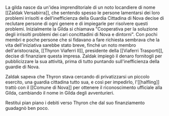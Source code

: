 La gilda nasce da un'idea imprenditoriale di un noto locandiere di nome [[Zaldak Versabirra]], che sentendo spesso le persone lamentarsi dei loro problemi irrisolti e dell'inefficienza della Guardia Cittadina di Nova decise di reclutare persone di ogni genere e di impiegarle per risolvere questi problemi. Inizialmente la Gilda si chiamava "Cooperativa per la soluzione degli irrisolti problemi dei cari concittadini di Nova e dintorni". 
Con pochi membri e poche persone che si fidavano a fare richiesta sembrava che la vita dell'iniziativa sarebbe stato breve, finché un noto membro dell'aristocrazia, [[Thyron Viaferri II]], presidente della [[Viaferri Trasporti]], decise di finanziare questa impresa. Zaldak impiegò il denaro fornitogli per pubblicizzare la sua attività, prima di tutto puntando sull'inefficienza della guardie di Nova. 

Zaldak sapeva che Thyron stava cercando di privatizzarsi un piccolo esercito, una guardia cittadina tutto sua, e così per impedirlo, l'[[halfling]] trattò con il [[Comune di Nova]] per ottenere il riconoscimento ufficiale alla Gilda, cambiando il nome in Gilda degli avventurieri. 

Restituì pian piano i debiti verso Thyron che dal suo finanziamento guadagnò ben poco.